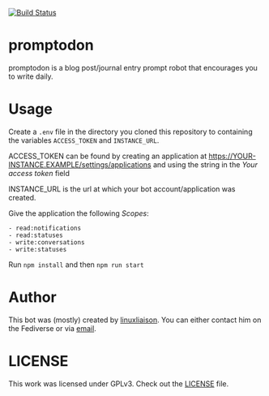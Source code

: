 [![Build Status](https://drone.bnolet.me/api/badges/brandon/promptodon/status.svg)](https://drone.bnolet.me/brandon/promptodon)




# promptodon

promptodon is a blog post/journal entry prompt robot that encourages you to write daily.

# Usage

Create a `.env` file in the directory you cloned this repository to containing the variables `ACCESS_TOKEN` and `INSTANCE_URL`.

ACCESS_TOKEN can be found by creating an application at https://YOUR-INSTANCE.EXAMPLE/settings/applications and using the string in the *Your access token* field

INSTANCE_URL is the url at which your bot account/application was created. 

Give the application the following *Scopes*:

```
- read:notifications
- read:statuses
- write:conversations
- write:statuses
```

Run `npm install` and then `npm run start`

# Author

This bot was (mostly) created by [linuxliaison](https://fosstodon.org/@brandon). You can either contact him on the Fediverse or via [email](mailto:linuxliaison@fastmail.com). 

# LICENSE

This work was licensed under GPLv3. Check out the [LICENSE](LICENSE) file.